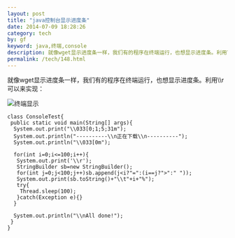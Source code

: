 ```yaml
---
layout: post
title: "java控制台显示进度条"
date: 2014-07-09 18:28:26
category: tech
by: gf
keyword: java,终端,console
description: 就像wget显示进度条一样，我们有的程序在终端运行，也想显示进度条。利用\\r可以来实现：classConsoleTest{publicstaticvoidmain(String()args){System.out.print(&quot;\\033(0
permalink: /tech/148.html
---
```

就像wget显示进度条一样，我们有的程序在终端运行，也想显示进度条。利用\\\\r可以来实现：

![终端显示][bfd350dc7b3f849124eb0386cc0c4086.gif]

    class ConsoleTest{
     public static void main(String[] args){
      System.out.print("\\033[0;1;5;31m");
      System.out.println("----------\\n正在下载\\n----------");
      System.out.println("\\033[0m");
    
      for(int i=0;i<=100;i++){
       System.out.print('\\r');
       StringBuilder sb=new StringBuilder();
       for(int j=0;j<100;j++)sb.append(j<i?"=":(i==j?">":" "));
       System.out.print(sb.toString()+"\\t"+i+"%");
       try{
        Thread.sleep(100);
       }catch(Exception e){}
      }
     
      System.out.println("\\nAll done!");
     }
    }


[bfd350dc7b3f849124eb0386cc0c4086.gif]: http://www.gfzj.us/gfzjus_blog/tech/2014-10-22/bfd350dc7b3f849124eb0386cc0c4086.gif